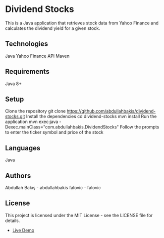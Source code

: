 # Dividend Stocks
This is a Java application that retrieves stock data from Yahoo Finance and calculates the dividend yield for a given stock.

## Technologies
Java
Yahoo Finance API
Maven
## Requirements
Java 8+
## Setup
Clone the repository
  git clone https://github.com/abdullahbakis/dividend-stocks.git
Install the dependencies
  cd dividend-stocks
  mvn install
Run the application
  mvn exec:java -Dexec.mainClass="com.abdullahbakis.DividendStocks"
Follow the prompts to enter the ticker symbol and price of the stock
## Languages
Java
## Authors
Abdullah Bakış - abdullahbakis
falovic - falovic
## License
This project is licensed under the MIT License - see the LICENSE file for details.

- [Live Demo](https://falovic.github.io/dividend-stocks)
